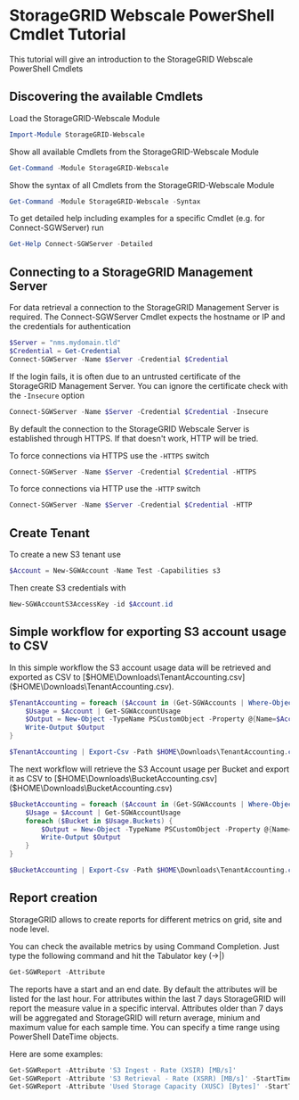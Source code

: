 # StorageGRID Webscale PowerShell Cmdlet Tutorial

This tutorial will give an introduction to the StorageGRID Webscale PowerShell Cmdlets

## Discovering the available Cmdlets

Load the StorageGRID-Webscale Module

```powershell
Import-Module StorageGRID-Webscale
```

Show all available Cmdlets from the StorageGRID-Webscale Module

```powershell
Get-Command -Module StorageGRID-Webscale
```

Show the syntax of all Cmdlets from the StorageGRID-Webscale Module

```powershell
Get-Command -Module StorageGRID-Webscale -Syntax
```

To get detailed help including examples for a specific Cmdlet (e.g. for Connect-SGWServer) run

```powershell
Get-Help Connect-SGWServer -Detailed
```

## Connecting to a StorageGRID Management Server

For data retrieval a connection to the StorageGRID Management Server is required. The Connect-SGWServer Cmdlet expects the hostname or IP and the credentials for authentication

```powershell
$Server = "nms.mydomain.tld"
$Credential = Get-Credential
Connect-SGWServer -Name $Server -Credential $Credential
```

If the login fails, it is often due to an untrusted certificate of the StorageGRID Management Server. You can ignore the certificate check with the `-Insecure` option

```powershell
Connect-SGWServer -Name $Server -Credential $Credential -Insecure
```

By default the connection to the StorageGRID Webscale Server is established through HTTPS. If that doesn't work, HTTP will be tried. 

To force connections via HTTPS use the `-HTTPS` switch

```powershell
Connect-SGWServer -Name $Server -Credential $Credential -HTTPS
```

To force connections via HTTP use the `-HTTP` switch

```powershell
Connect-SGWServer -Name $Server -Credential $Credential -HTTP
```

## Create Tenant

To create a new S3 tenant use
```powershell
$Account = New-SGWAccount -Name Test -Capabilities s3
```
Then create S3 credentials with
```powershell
New-SGWAccountS3AccessKey -id $Account.id
```

## Simple workflow for exporting S3 account usage to CSV

In this simple workflow the S3 account usage data will be retrieved and exported as CSV to [$HOME\Downloads\TenantAccounting.csv]($HOME\Downloads\TenantAccounting.csv).

```powershell
$TenantAccounting = foreach ($Account in (Get-SGWAccounts | Where-Object { $_.capabilities -match "s3" })) {
    $Usage = $Account | Get-SGWAccountUsage
    $Output = New-Object -TypeName PSCustomObject -Property @{Name=$Account.name;ID=$Account.id;"Calculation Time"=$Usage.calculationTime;"Object Count"=$Usage.objectCount;"Data Bytes used"=$Usage.dataBytes}
    Write-Output $Output
}

$TenantAccounting | Export-Csv -Path $HOME\Downloads\TenantAccounting.csv -NoTypeInformation
```

The next workflow will retrieve the S3 Account usage per Bucket and export it as CSV to [$HOME\Downloads\BucketAccounting.csv]($HOME\Downloads\BucketAccounting.csv)

```powershell
$BucketAccounting = foreach ($Account in (Get-SGWAccounts | Where-Object { $_.capabilities -match "s3" })) {
    $Usage = $Account | Get-SGWAccountUsage
	foreach ($Bucket in $Usage.Buckets) {
		$Output = New-Object -TypeName PSCustomObject -Property @{Name=$Account.name;ID=$Account.id;"Calculation Time"=$Usage.calculationTime;Bucket=$Bucket.Name;"Object Count"=$Bucket.objectCount;"Data Bytes used"=$Bucket.dataBytes}
		Write-Output $Output
	}
}

$BucketAccounting | Export-Csv -Path $HOME\Downloads\TenantAccounting.csv -NoTypeInformation
```

## Report creation

StorageGRID allows to create reports for different metrics on grid, site and node level.

You can check the available metrics by using Command Completion. Just type the following command and hit the Tabulator key (->|)
```powershell
Get-SGWReport -Attribute 
```

The reports have a start and an end date. By default the attributes will be listed for the last hour. For attributes within the last 7 days StorageGRID will report the measure value in a specific interval. Attributes older than 7 days will be aggregated and StorageGRID will return average, minium and maximum value for each sample time. You can specify a time range using PowerShell DateTime objects.

Here are some examples:
```powershell
Get-SGWReport -Attribute 'S3 Ingest - Rate (XSIR) [MB/s]'
Get-SGWReport -Attribute 'S3 Retrieval - Rate (XSRR) [MB/s]' -StartTime (Get-Date).AddDays(-1)
Get-SGWReport -Attribute 'Used Storage Capacity (XUSC) [Bytes]' -StartTime (Get-Date).AddDays(-10) -EndTime (Get-Date).AddDays(-1)
```
